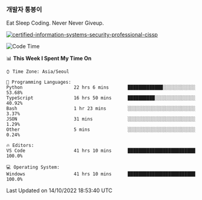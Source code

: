 ### 개발자 통붕이
Eat Sleep Coding.
Never Never Giveup.

[![certified-information-systems-security-professional-cissp](https://user-images.githubusercontent.com/44606727/157613689-acd84ec6-5f8f-4e79-89d9-a8d51f033634.png)](https://www.credly.com/badges/f394a010-85a0-450b-9136-8043af01d71c/public_url)

<!--START_SECTION:waka-->
![Code Time](http://img.shields.io/badge/Code%20Time-1%2C215%20hrs%207%20mins-blue)

📊 **This Week I Spent My Time On** 

```text
⌚︎ Time Zone: Asia/Seoul

💬 Programming Languages: 
Python                   22 hrs 6 mins       █████████████░░░░░░░░░░░░   53.68% 
TypeScript               16 hrs 50 mins      ██████████░░░░░░░░░░░░░░░   40.92% 
Bash                     1 hr 23 mins        ░░░░░░░░░░░░░░░░░░░░░░░░░   3.37% 
JSON                     31 mins             ░░░░░░░░░░░░░░░░░░░░░░░░░   1.29% 
Other                    5 mins              ░░░░░░░░░░░░░░░░░░░░░░░░░   0.24%

🔥 Editors: 
VS Code                  41 hrs 10 mins      █████████████████████████   100.0%

💻 Operating System: 
Windows                  41 hrs 10 mins      █████████████████████████   100.0%

```


 Last Updated on 14/10/2022 18:53:40 UTC
<!--END_SECTION:waka-->
